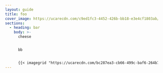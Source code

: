 ```yaml
---
layout: guide
title: foo
cover_image: https://ucarecdn.com/c9ed1fc3-4452-426b-bb18-e3e4cf1803ab/-/resize/800x600/
sections:
  - heading: bar
    body: >-
      cheese


      bb


      {{< imagegrid "https://ucarecdn.com/bc287ea3-cb66-499c-baf6-264b730596d4/-/resize/800x600/""https://ucarecdn.com/84497491-912f-45a3-88b2-d66e93e84389/-/resize/800x600/""https://ucarecdn.com/482a4b60-2915-4f1f-a9cd-282e6b3f0daa/-/resize/800x600/""https://ucarecdn.com/488161ba-efed-4b55-84ef-99447444da9b/-/resize/800x600/""https://ucarecdn.com/39a7260f-e367-42b2-8de1-039d6b3e1a49/-/resize/800x600/""https://ucarecdn.com/7ac211c0-a0e3-4050-9875-ea5e3d6a6645/-/resize/800x600/" >}}
---
```

